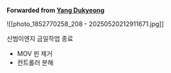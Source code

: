 **Forwarded from [Yang Dukyeong](https://t.me/no_username_926209663)**

![[photo_1852770258_208 - 20250520212911671.jpg]]

신범이엔지 금일작업 종료
- MOV 핀 제거
- 컨트롤러 분해
